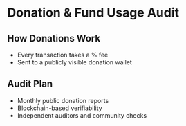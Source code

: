 # Donation & Fund Usage Audit

## How Donations Work
- Every transaction takes a % fee
- Sent to a publicly visible donation wallet

## Audit Plan
- Monthly public donation reports
- Blockchain-based verifiability
- Independent auditors and community checks
